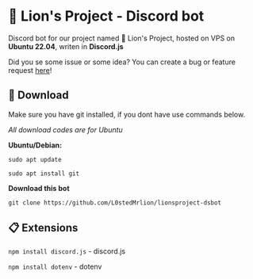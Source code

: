 # 🦁 Lion's Project - Discord bot

Discord bot for our project named 🦁 Lion's Project, hosted on VPS on **Ubuntu 22.04**, writen in **Discord.js** 

Did you se some issue or some idea? You can create a bug or feature request [here](https://github.com/L0stedMrlion/lionsproject-dsbot/issues)!
## 💾 Download
Make sure you have git installed, if you dont have use commands below. 

*All download codes are for Ubuntu*

**Ubuntu/Debian:**

`sudo apt update`

`sudo apt install git`

**Download this bot**

`git clone https://github.com/L0stedMrlion/lionsproject-dsbot`

## 📋 Extensions

`npm install discord.js` - discord.js

`npm install dotenv` - dotenv
